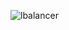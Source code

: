 ![lbalancer](https://github.com/Omwamii/alx-system_engineering-devops/assets/100716410/3df66410-2504-48e4-a562-9504072f7545)
